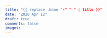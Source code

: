 ```yaml
---
title: "{{ replace .Name "-" " " | title }}"
date: "2020 Apr 12"
draft: true
comments: false
images:
---
```


